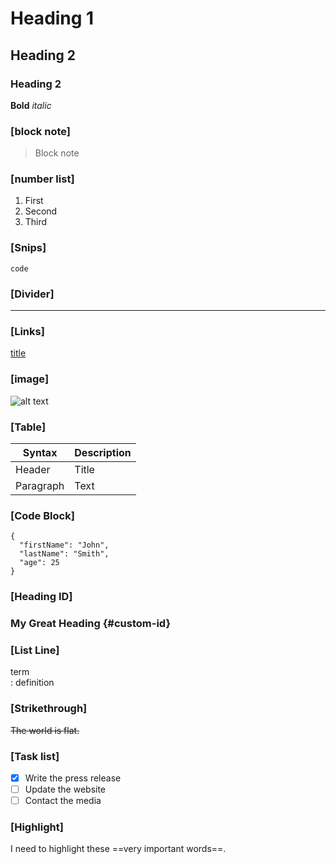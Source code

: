 # Heading 1
## Heading 2
### Heading 2
**Bold**
*italic*

### [block note]
>Block note

### [number list]
1. First
2. Second 
3. Third

### [Snips]
`code`

### [Divider]
---
### [Links]
[title](https://www.example.com)
### [image]
![alt text](image.jpg)

### [Table]
| Syntax | Description |  
| ----------- | ----------- |  
| Header | Title |  
| Paragraph | Text |

### [Code Block]
```
{  
  "firstName": "John",  
  "lastName": "Smith",  
  "age": 25  
}  
```


### [Heading ID]
### My Great Heading {#custom-id}

### [List Line]
term  
	: definition

### [Strikethrough]
~~The world is flat.~~

### [Task list]
- [x] Write the press release   
- [ ] Update the website   
- [ ] Contact the media

### [Highlight]
 I need to highlight these ==very important words==.
 